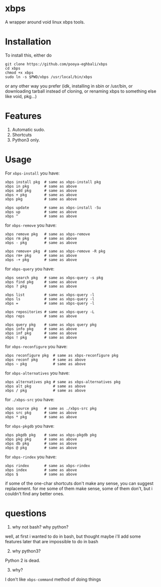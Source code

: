 # xbps
A wrapper around void linux xbps tools.

# Installation

To install this, either do

```
git clone https://github.com/pooya-eghbali/xbps
cd xbps
chmod +x xbps
sudo ln -s $PWD/xbps /usr/local/bin/xbps
```

or any other way you prefer (idk, installing in sbin or /usr/bin, or downloading tarball instead of cloning, or renaming xbps to something else like void, pkg...)

# Features

1. Automatic sudo. 
2. Shortcuts
3. Python3 only.

# Usage

For `xbps-install` you have:

```
xbps install pkg  # same as xbps-install pkg
xbps in pkg       # same as above
xbps add pkg      # same as above
xbps + pkg        # same as above
xbps pkg          # same as above

xbps update       # same as xbps-install -Su
xbps up           # same as above
xbps ^            # same as above
```

for `xbps-remove` you have:

```
xbps remove pkg   # same as xbps-remove
xbps rm pkg       # same as above
xbps - pkg        # same as above

xbps remove+ pkg  # same as xbps-remove -R pkg
xbps rm+ pkg      # same as above
xbps -+ pkg       # same as above
```

for `xbps-query` you have:

```
xbps search pkg   # same as xbps-query -s pkg
xbps find pkg     # same as above
xbps ? pkg        # same as above

xbps list         # same as xbps-query -l
xbps ls           # same as xbps-query -l
xbps =            # same as xbps-query -l

xbps repositories # same as xbps-query -L
xbps reps         # same as above

xbps query pkg    # same as xbps query pkg
xbps info pkg     # same as above
xbps inf pkg      # same as above
xbps ! pkg        # same as above
```

for `xbps-reconfigure` you have:

```
xbps reconfigure pkg  # same as xbps-reconfigure pkg
xbps reconf pkg       # same as above
xbps ~ pkg            # same as above
```

for `xbps-alternatives` you have:

```
xbps alternatives pkg # same as xbps-alternatives pkg
xbps alt pkg          # same as above
xbps / pkg            # same as above
```

for `./xbps-src` you have:

```
xbps source pkg   # same as ./xbps-src pkg
xbps src pkg      # same as above
xbps * pkg        # same as above
```

for `xbps-pkgdb` you have:

```
xbps pkgdb pkg    # same as xbps-pkgdb pkg
xbps pkg pkg      # same as above
xbps db pkg       # same as above
xbps @ pkg        # same as above
```

for `xbps-rindex` you have:

```
xbps rindex       # same as xbps-rindex
xbps index        # same as above
xbps $            # same as above
```

if some of the one-char shortcuts don't make any sense, you can suggest replacement. for me some of them make sense, some of them don't, but i couldn't find any better ones.

# questions

1. why not bash? why python?

well, at first i wanted to do in bash, but thought maybe i'll add some features later that are impossible to do in bash

2. why python3?

Python 2 is dead.

3. why?

I don't like `xbps-command` method of doing things
